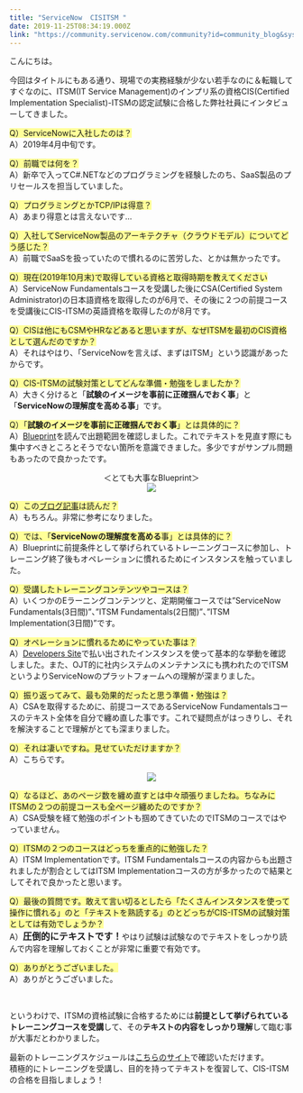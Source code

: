 ```yaml
---
title: "ServiceNow  CISITSM "
date: 2019-11-25T08:34:19.000Z
link: "https://community.servicenow.com/community?id=community_blog&sys_id=f342614edb5980d4414eeeb5ca96190a"
---
```

<p>こんにちは。</p>
<p>今回はタイトルにもある通り、現場での実務経験が少ない若手なのに&#xff06;転職してすぐなのに、ITSM(IT Service Management)のインプリ系の資格CIS(Certified Implementation Specialist)-ITSMの認定試験に合格した弊社社員にインタビューしてきました。</p>
<p><span style="background-color: #ffff99;">Q&#xff09;ServiceNowに入社したのは&#xff1f;</span><br />A&#xff09;2019年4月中旬です。</p>
<p><span style="background-color: #ffff99;">Q&#xff09;前職では何を&#xff1f;</span><br />A&#xff09;新卒で入ってC#.NETなどのプログラミングを経験したのち、SaaS製品のプリセールスを担当していました。</p>
<p><span style="background-color: #ffff99;">Q&#xff09;プログラミングとかTCP/IPは得意&#xff1f;</span><br />A&#xff09;あまり得意とは言えないです…</p>
<p><span style="background-color: #ffff99;">Q&#xff09;入社してServiceNow製品のアーキテクチャ&#xff08;クラウドモデル&#xff09;についてどう感じた&#xff1f;</span><br />A&#xff09;前職でSaaSを扱っていたので慣れるのに苦労した、とかは無かったです。</p>
<p><span style="background-color: #ffff99;">Q&#xff09;現在(2019年10月末)で取得している資格と取得時期を教えてください</span><br />A&#xff09;ServiceNow Fundamentalsコースを受講した後にCSA(Certified System Administrator)の日本語資格を取得したのが6月で、その後に&#xff12;つの前提コースを受講後にCIS-ITSMの英語資格を取得したのが8月です。</p>
<p><span style="background-color: #ffff99;">Q&#xff09;CISは他にもCSMやHRなどあると思いますが、なぜITSMを最初のCIS資格として選んだのですか&#xff1f;</span><br />A&#xff09;それはやはり、「ServiceNowを言えば、まずはITSM」という認識があったからです。</p>
<p><span style="background-color: #ffff99;">Q&#xff09;CIS-ITSMの試験対策としてどんな準備・勉強をしましたか&#xff1f;</span><br />A&#xff09;大きく分けると「<strong>試験のイメージを事前に正確掴んでおく事</strong>」と「<strong>ServiceNowの理解度を高める事</strong>」です。</p>
<p><span style="background-color: #ffff99;">Q&#xff09;「<strong>試験のイメージを事前に正確掴んでおく事</strong>」とは具体的に&#xff1f;</span><br />A&#xff09;<a title="[BLUEPRINT] CIS-ITSM" href="https://www.servicenow.com/content/dam/servicenow/other-documents/training/cis-itsm-blueprint.pdf" target="_blank" rel="noopener noreferrer nofollow">Blueprint</a>を読んで出題範囲を確認しました。これでテキストを見直す際にも集中すべきところとそうでない箇所を意識できました。多少ですがサンプル問題もあったので良かったです。</p>
<p style="text-align: center;">&#xff1c;とても大事なBlueprint&#xff1e;<br /><img style="max-width: 80%; max-height: 480px;" src="https://community.servicenow.com/f82fd10edb1980d4414eeeb5ca9619e9.iix" /></p>
<p><span style="background-color: #ffff99;">Q&#xff09;この<a title="ServiceNow認定資格取得ガイド" href="https://community.servicenow.com/community?id&#61;community_blog&amp;sys_id&#61;2c79ebebdb16af00f0612183ca961970" target="_blank" rel="noopener noreferrer nofollow">ブログ記事</a>は読んだ&#xff1f;</span><br />A&#xff09;もちろん。非常に参考になりました。</p>
<p><span style="background-color: #ffff99;">Q&#xff09;では、「<strong>ServiceNowの理解度を高める</strong>事」とは具体的に&#xff1f;</span><br />A&#xff09;Blueprintに前提条件として挙げられているトレーニングコースに参加し、トレーニング終了後もオペレーションに慣れるためにインスタンスを触っていました。</p>
<p><span style="background-color: #ffff99;">Q&#xff09;受講したトレーニングコンテンツやコースは&#xff1f;</span><br />A&#xff09;いくつかのEラーニングコンテンツと、定期開催コースでは”ServiceNow Fundamentals(3日間)”、”ITSM Fundamentals(2日間)”、”ITSM Implementation(3日間)”です。</p>
<p><span style="background-color: #ffff99;">Q&#xff09;オペレーションに慣れるためにやっていた事は&#xff1f;</span><br />A&#xff09;<a title="Developers Site" href="https://developer.servicenow.com/app.do#!/home" target="_blank" rel="noopener noreferrer nofollow">Developers Site</a>で払い出されたインスタンスを使って基本的な挙動を確認しました。また、OJT的に社内システムのメンテナンスにも携われたのでITSMというよりServiceNowのプラットフォームへの理解が深まりました。</p>
<p><span style="background-color: #ffff99;">Q&#xff09;振り返ってみて、最も効果的だったと思う準備・勉強は&#xff1f;</span><br />A&#xff09;CSAを取得するために、前提コースであるServiceNow Fundamentalsコースのテキスト全体を自分で纏め直した事です。これで疑問点がはっきりし、それを解決することで理解がとても深まりました。</p>
<p><span style="background-color: #ffff99;">Q&#xff09;それは凄いですね。見せていただけますか&#xff1f;</span><br />A&#xff09;こちらです。</p>
<p style="text-align: center;"><img style="max-width: 100%; max-height: 480px;" src="https://community.servicenow.com/de9fd58edb1980d4414eeeb5ca9619fd.iix" /></p>
<p><span style="background-color: #ffff99;">Q&#xff09;なるほど、あのページ数を纏め直すとは中々頑張りましたね。ちなみに ITSMの&#xff12;つの前提コースも全ページ纏めたのですか&#xff1f;</span><br />A&#xff09;CSA受験を経て勉強のポイントも掴めてきていたのでITSMのコースではやっていません。</p>
<p><span style="background-color: #ffff99;">Q&#xff09;ITSMの&#xff12;つのコースはどっちを重点的に勉強した&#xff1f;</span><br />A&#xff09;ITSM Implementationです。ITSM Fundamentalsコースの内容からも出題されましたが割合としてはITSM Implementationコースの方が多かったので結果としてそれで良かったと思います。</p>
<p><span style="background-color: #ffff99;">Q&#xff09;最後の質問です。敢えて言い切るとしたら「たくさんインスタンスを使って操作に慣れる」のと「テキストを熟読する」のとどっちがCIS-ITSMの試験対策としては有効でしょうか&#xff1f;</span><br />A&#xff09;<span style="font-size: 12pt;"><strong>圧倒的にテキストです&#xff01;</strong></span>やはり試験は試験なのでテキストをしっかり読んで内容を理解しておくことが非常に重要で有効です。</p>
<p><span style="background-color: #ffff99;">Q&#xff09;ありがとうございました。</span><br />A&#xff09;ありがとうございました。</p>
<p> </p>
<p>というわけで、ITSMの資格試験に合格するためには<strong>前提として挙げられているトレーニングコースを受講</strong>して、その<strong>テキストの内容をしっかり理解</strong>して臨む事が大事だとわかりました。</p>
<p>最新のトレーニングスケジュールは<a title="ServiceNow トレーニング&#xff06;認定資格" href="https://www.servicenow.co.jp/services/training-and-certification/general.html" target="_blank" rel="noopener noreferrer nofollow">こちらのサイト</a>で確認いただけます。<br />積極的にトレーニングを受講し、目的を持ってテキストを復習して、CIS-ITSMの合格を目指しましょう&#xff01;</p>
<p> </p>